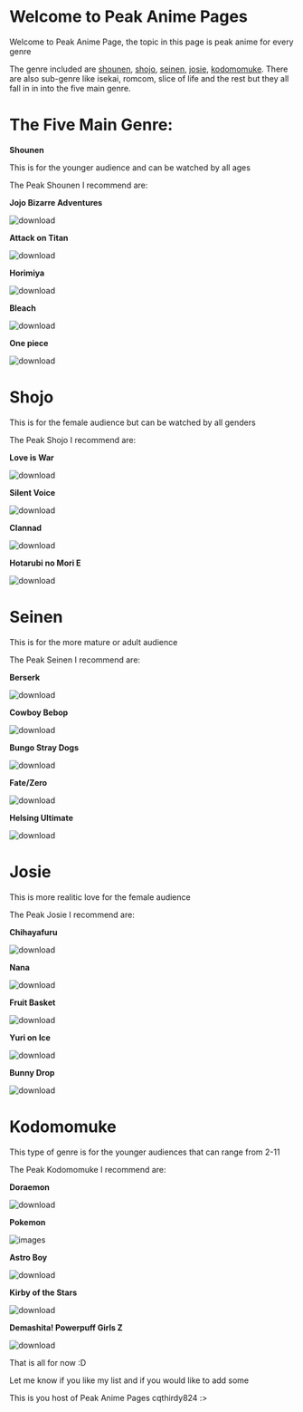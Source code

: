 # **Welcome to Peak Anime Pages**

Welcome to Peak Anime Page, the topic in this page is peak anime for every genre

The genre included are [shounen](https://en.wikipedia.org/wiki/Sh%C5%8Dnen_manga#:~:text=Sh%C5%8Dnen%20manga%20(%E5%B0%91%E5%B9%B4%E6%BC%AB%E7%94%BB)%2C,individual%20readers%20and%20different%20magazines.), [shojo](https://en.wikipedia.org/wiki/Sh%C5%8Djo_manga#:~:text=Sh%C5%8Djo%20manga%20(%E5%B0%91%E5%A5%B3%E6%BC%AB%E7%94%BB)%2C,literally%20meaning%20%22young%20woman%22.), [seinen](https://en.wikipedia.org/wiki/Seinen_manga), [josie](https://en.wikipedia.org/wiki/Josei_manga), [kodomomuke](https://en.wikipedia.org/wiki/Children%27s_anime_and_manga). There are also sub-genre like isekai, romcom, slice of life and the rest but they all fall in in into the five main genre.

# **The Five Main Genre:**

**Shounen**

This is for the younger audience and can be watched by all ages

The Peak Shounen I recommend are: 

**Jojo Bizarre Adventures**

![download](https://user-images.githubusercontent.com/99859619/157002074-32ed8208-562c-4d85-afe6-721e7d8c38fd.jpg)

**Attack on Titan**

![download](https://user-images.githubusercontent.com/99859619/157002288-0b857d6c-bde1-4ac6-a441-0bf0a35b7275.jpg)

**Horimiya**

![download](https://user-images.githubusercontent.com/99859619/157002357-2d4f3d37-9c87-4bb1-9511-c9f2fac30a95.jpg)

**Bleach**

![download](https://user-images.githubusercontent.com/99859619/157002726-388af28b-699b-43e1-8b6e-aa38faa5b140.jpg)

**One piece**

![download](https://user-images.githubusercontent.com/99859619/157002843-11926bab-e1cc-4ce2-9668-af4807e4e9eb.jpg)

# **Shojo**

This is for the female audience but can be watched by all genders

The Peak Shojo I recommend are:

**Love is War**

![download](https://user-images.githubusercontent.com/99859619/157002957-5041bd42-00db-464b-8d40-8dd2dcd7a74b.jpg)

**Silent Voice**

![download](https://user-images.githubusercontent.com/99859619/157003086-6ba3882f-7b58-4e89-b60f-253db6c5ea86.jpg)

**Clannad**

![download](https://user-images.githubusercontent.com/99859619/157003228-c60a219b-542b-4007-a589-1e5348a1962a.jpg)

**Hotarubi no Mori E**

![download](https://user-images.githubusercontent.com/99859619/157003311-0a1689ef-83f9-4cd1-92a2-dd15efa5ae5c.jpg)

# **Seinen**

This is for the more mature or adult audience

The Peak Seinen I recommend are:

**Berserk**

![download](https://user-images.githubusercontent.com/99859619/157003582-1c8aec77-6e01-4182-8887-8305f651a0dc.jpg)

**Cowboy Bebop**

![download](https://user-images.githubusercontent.com/99859619/157003650-a218b696-8095-4d52-8711-1cc112333558.jpg)

**Bungo Stray Dogs**

![download](https://user-images.githubusercontent.com/99859619/157003761-fc97919b-0078-4f5b-84c3-ddd17100d24f.jpg)

**Fate/Zero**

![download](https://user-images.githubusercontent.com/99859619/157003828-62758f17-9f5c-4204-aa15-7ab9664e01d0.jpg)

**Helsing Ultimate**

![download](https://user-images.githubusercontent.com/99859619/157003945-6b6bab62-ac83-4bb9-a495-561a5f68a744.jpg)

# **Josie**

This is more realitic love for the female audience

The Peak Josie I recommend are:

**Chihayafuru**

![download](https://user-images.githubusercontent.com/99859619/157004190-31d6f391-3f70-4018-89a6-c2b9c3be6a67.jpg)

**Nana**

![download](https://user-images.githubusercontent.com/99859619/157004368-abae3d79-3e6f-44c5-beab-455528a1edff.jpg)

**Fruit Basket**

![download](https://user-images.githubusercontent.com/99859619/157004450-47f94415-c5f4-4616-a808-2efd711479bd.jpg)

**Yuri on Ice**

![download](https://user-images.githubusercontent.com/99859619/157004576-bdde97c6-1e89-4060-ad7b-36ec85ed2461.jpg)

**Bunny Drop**

![download](https://user-images.githubusercontent.com/99859619/157004644-7bcd50b4-09c7-4665-93f2-77bc467d44ea.jpg)

# **Kodomomuke**

This type of genre is for the younger audiences that can range from 2-11

The Peak Kodomomuke I recommend are:

**Doraemon**

![download](https://user-images.githubusercontent.com/99859619/157004713-6b62a888-3d35-4a6c-a59e-932e1fb55866.jpg)

**Pokemon**

![images](https://user-images.githubusercontent.com/99859619/157004893-d5e9dd2c-7c44-4755-a062-6354fb85c82b.jpg)

**Astro Boy**

![download](https://user-images.githubusercontent.com/99859619/157004994-509283a1-8fb5-40e2-a346-990d5703dea5.jpg)

**Kirby of the Stars**

![download](https://user-images.githubusercontent.com/99859619/157005091-fb495945-848f-4ecd-80ab-3f45a77d5044.jpg)

**Demashita! Powerpuff Girls Z**

![download](https://user-images.githubusercontent.com/99859619/157005183-aa16b0ea-b0bd-4c9d-bea6-df167d886529.jpg)

That is all for now :D

Let me know if you like my list and if you would like to add some 

This is you host of Peak Anime Pages cqthirdy824 :>
